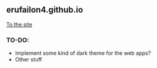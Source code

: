 ## erufailon4.github.io

[To the site](https://erufailon4.github.io/) 

### TO-DO:

- Implement some kind of dark theme for the web apps?
- Other stuff 
